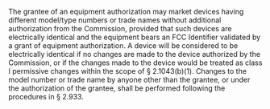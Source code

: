 The grantee of an equipment authorization may market devices having different model/type numbers or trade names without additional authorization from the Commission, provided that such devices are electrically identical and the equipment bears an FCC Identifier validated by a grant of equipment authorization. A device will be considered to be electrically identical if no changes are made to the device authorized by the Commission, or if the changes made to the device would be treated as class I permissive changes within the scope of § 2.1043(b)(1). Changes to the model number or trade name by anyone other than the grantee, or under the authorization of the grantee, shall be performed following the procedures in § 2.933.

